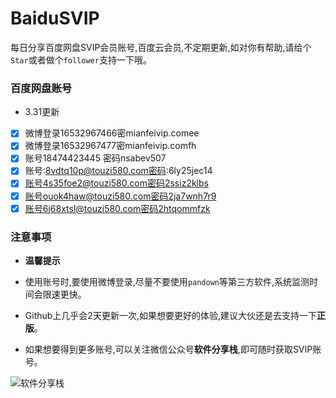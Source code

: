# BaiduSVIP

每日分享百度网盘SVIP会员账号,百度云会员,不定期更新,如对你有帮助,请给个`Star`或者做个`follower`支持一下哦。

### 百度网盘账号 

- 3.31更新

- [x] 微博登录16532967466密mianfeivip.comee
- [x] 微博登录16532967477密mianfeivip.comfh
- [x] 账号18474423445 密码nsabev507 
- [x] 账号:8vdtq10p@touzi580.com密码:6ly25jec14 
- [x] 账号4s35foe2@touzi580.com密码2ssiz2klbs
- [x] 账号ouok4haw@touzi580.com密码2ja7wnh7r9
- [x] 账号6j68xtsl@touzi580.com密码2htqommfzk

### 注意事项

- **温馨提示**

- 使用账号时,要使用微博登录,尽量不要使用`pandown`等第三方软件,系统监测时间会限速更快。

- Github上几乎会2天更新一次,如果想要更好的体验,建议大伙还是去支持一下**正版**。

- 如果想要得到更多账号,可以关注微信公众号**软件分享栈**,即可随时获取SVIP账号。

![软件分享栈](https://ae01.alicdn.com/kf/H5082b6f3bdfc456bb7b5de0f9c104212L.png)
